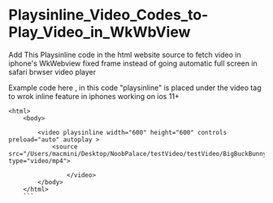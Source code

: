 # Playsinline_Video_Codes_to-Play_Video_in_WkWbView


Add This Playsinline code in the html website source to fetch video in iphone's WkWebview fixed frame instead of going automatic full screen in safari brwser video player


Example code here , in this code "playsinline" is placed under the video tag to wrok inline feature in  iphones working on ios 11+ 
```
<html>
    <body>
        
        <video playsinline width="600" height="600" controls preload="auto" autoplay >
            <source src="/Users/macmini/Desktop/NoobPalace/testVideo/testVideo/BigBuckBunny.mp4" type="video/mp4">
                
                </video>
        </body>
    </html>
    ```
